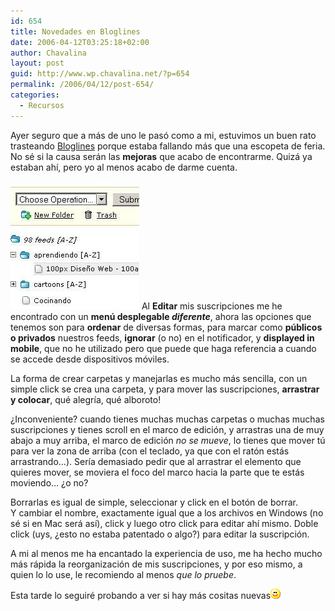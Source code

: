 ```yaml
---
id: 654
title: Novedades en Bloglines
date: 2006-04-12T03:25:18+02:00
author: Chavalina
layout: post
guid: http://www.wp.chavalina.net/?p=654
permalink: /2006/04/12/post-654/
categories:
  - Recursos
---
```

Ayer seguro que a más de uno le pasó como a mi, estuvimos un buen rato trasteando <a href="http://bloglines.com" target="_blank">Bloglines</a> porque estaba fallando más que una escopeta de feria. No sé si la causa serán las **mejoras** que acabo de encontrarme. Quizá ya estaban ah&iacute;, pero yo al menos acabo de darme cuenta.

<img class="imgizqda" src="/imagenes/fotos/bloglines-novedades.jpg" alt="Nueva interfaz de gestión de suscripciones de Bloglines" /> Al **Editar** mis suscripciones me he encontrado con un **men&uacute; desplegable _diferente_**, ahora las opciones que tenemos son para **ordenar** de diversas formas, para marcar como **p&uacute;blicos o privados** nuestros feeds, **ignorar** (o no) en el notificador, y **displayed in mobile**, que no he utilizado pero que puede que haga referencia a cuando se accede desde dispositivos móviles.

La forma de crear carpetas y manejarlas es mucho más sencilla, con un simple click se crea una carpeta, y para mover las suscripciones, **arrastrar y colocar**, qué alegr&iacute;a, qué alboroto! 

&iquest;Inconveniente? cuando tienes muchas muchas carpetas o muchas muchas suscripciones y tienes scroll en el marco de edición, y arrastras una de muy abajo a muy arriba, el marco de edición _no se mueve_, lo tienes que mover t&uacute; para ver la zona de arriba (con el teclado, ya que con el ratón estás arrastrando…). Ser&iacute;a demasiado pedir que al arrastrar el elemento que quieres mover, se moviera el foco del marco hacia la parte que te estás moviendo… &iquest;o no?

Borrarlas es igual de simple, seleccionar y click en el botón de borrar.  
Y cambiar el nombre, exactamente igual que a los archivos en Windows (no sé si en Mac será as&iacute;), click y luego otro click para editar ah&iacute; mismo. Doble click (uys, &iquest;esto no estaba patentado o algo?) para editar la suscripción.

A mi al menos me ha encantado la experiencia de uso, me ha hecho mucho más rápida la reorganización de mis suscripciones, y por eso mismo, a quien lo lo use, le recomiendo al menos _que lo pruebe_.

Esta tarde lo seguiré probando a ver si hay más cositas nuevas![emo](/imagenes/emoticonos/sonrisa.gif)